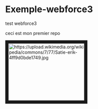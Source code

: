 # Exemple-webforce3
test webforce3

ceci est mon premier repo

<a href="http://www.youtube.com/watch?feature=player_embedded&v=https://www.youtube.com/watch?v=ZXSoSFzKd_4&ab_channel=FranceMusique
" target="_blank"><img src="http://img.youtube.com/vi/https://www.youtube.com/watch?v=ZXSoSFzKd_4&ab_channel=FranceMusique/0.jpg" 
alt="https://upload.wikimedia.org/wikipedia/commons/7/77/Satie-erik-4ff9d0bde1749.jpg" width="240" height="180" border="10" /></a>
